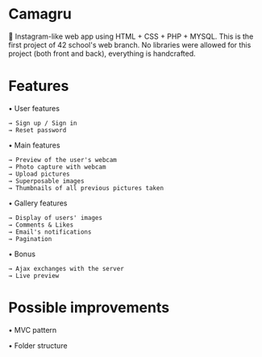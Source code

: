 # Camagru
📸 Instagram-like web app using HTML + CSS + PHP + MYSQL. This is the first project of 42 school's web branch. 
No libraries were allowed for this project (both front and back), everything is handcrafted.

# Features
  • User features
	
    → Sign up / Sign in
    → Reset password
		
  • Main features
	
    → Preview of the user's webcam
    → Photo capture with webcam
    → Upload pictures
    → Superposable images
    → Thumbnails of all previous pictures taken
    
  • Gallery features
	
    → Display of users' images
    → Comments & Likes
    → Email's notifications
    → Pagination
   
  • Bonus
	
    → Ajax exchanges with the server
    → Live preview

# Possible improvements
  • MVC pattern
  
  • Folder structure
  
